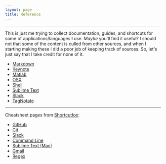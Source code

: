 ```yaml
---
layout: page
title: Reference
---
```


---

This is just me trying to collect documentation, guides, and shortcuts for some of applications/languages I use. *Maybe* you'll find it useful? I should not that some of the content is culled from other sources, and when I starting making these I did a poor job of keeping track of sources. So, let's just say that I take credit for none of it.  

- [Markdown](/resources/reference/markdown)
- [Keynote](/resources/reference/keynote)
- [Matlab](/resources/reference/matlab)
- [OSX](/resources/reference/osx)
- [Shell](/resources/reference/shell)
- [Sublime Text](/resources/reference/sublime-text)
- [Slack](/resources/reference/slack)
- [TagNotate](/resources/reference/tagnotate)

---

Cheatsheet pages from [Shortcutfoo](https://www.shortcutfoo.com/):

- [GitHub](https://www.shortcutfoo.com/app/dojos/github/cheatsheet)
- [Git](https://www.shortcutfoo.com/app/dojos/git/cheatsheet)
- [Slack](https://www.shortcutfoo.com/app/dojos/slack/cheatsheet)
- [Command Line](https://www.shortcutfoo.com/app/dojos/command-line/cheatsheet)
- [Sublime Text (Mac)](https://www.shortcutfoo.com/app/dojos/sublime-text-2-mac/cheatsheet)
- [Gmail](https://www.shortcutfoo.com/app/dojos/gmail/cheatsheet)
- [Regex](https://www.shortcutfoo.com/app/dojos/regex/cheatsheet)
